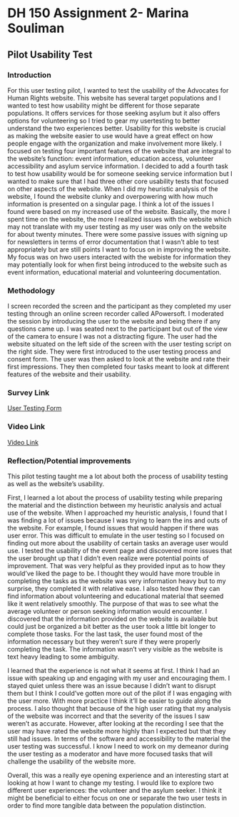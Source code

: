 # DH 150 Assignment 2- Marina Souliman
## Pilot Usability Test 

### Introduction

For this user testing pilot, I wanted to test the usability of the Advocates for Human Rights website. This website has several target populations and I wanted to test how usability might be different for those separate populations. It offers services for those seeking asylum but it also offers options for volunteering so I tried to gear my usertesting to better understand the two experiences better. Usability for this website is crucial as making the website easier to use would have a great effect on how people engage with the organization and make involvement more likely. I focused on testing four important features of the website that are integral to the website’s function: event information, education access, volunteer accessibility and asylum service information. I decided to add a fourth task to test how usability would be for someone seeking service information but I wanted to make sure that I had three other core usability tests that focused on other aspects of the website. When I did my heuristic analysis of the website, I found the website clunky and overpowering with how much information is presented on a singular page. I think a lot of the issues I found were based on my increased use of the website. Basically, the more I spent time on the website, the more I realized issues with the website which may not translate with my user testing as my user was only on the website for about twenty minutes. There were some passive issues with signing up for newsletters in terms of error documentation that I wasn’t able to test appropriately but are still points I want to focus on in improving the website. My focus was on hwo users interacted with the webiste for information they may potentially look for when first being introduced to the website such as event information, educational material and volunteering documentation. 

### Methodology
I screen recorded the screen and the participant as they completed my user testing through an online screen recorder called APowersoft. I moderated the session by introducing the user to the website and being there if any questions came up. I was seated next to the participant but out of the view of the camera to ensure I was not a distracting figure. The user had the website situated on the left side of the screen with the user testing script on the right side. They were first introduced to the user testing process and consent form. The user was then asked to look at the website and rate their first impressions. They then completed four tasks meant to look at different features of the website and their usability. 

### Survey Link 
[User Testing Form](https://forms.gle/kMG6zsxdBS773fwd7)

### Video Link 
[Video Link](https://drive.google.com/open?id=1NuRLNsUEGrJZFGpKx9dDe46rWwuAZwx2)
### Reflection/Potential improvements

This pilot testing taught me a lot about both the process of usability testing as well as the website’s usability. 

First, I learned a lot about the process of usability testing while preparing the material and the distinction between my heuristic analysis and actual use of the website. When I approached my heuristic analysis, I found that I was finding a lot of issues because I was trying to learn the ins and outs of the website. For example, I found issues that would happen if there was user error. This was difficult to emulate in the user testing so I focused on finding out more about the usability of certain tasks an average user would use. I tested the usability of the event page and discovered more issues that the user brought up that I didn’t even realize were potential points of improvement. That was very helpful as they provided input as to how they would’ve liked the page to be. I thought they would have more trouble in completing the tasks as the website was very information heavy but to my surprise, they completed it with relative ease. I also tested how they can find information about volunteering and educational material that seemed like it went relatively smoothly. The purpose of that was to see what the average volunteer or person seeking information would encounter. I discovered that the information provided on the website is available but could just be organized a bit better as the user took a little bit longer to complete those tasks. For the last task, the user found most of the information necessary but they weren’t sure if they were properly completing the task. The information wasn’t very visible as the website is text heavy leading to some ambiguity. 

I learned that the experience is not what it seems at first. I think I had an issue with speaking up and engaging with my user and encouraging them. I stayed quiet unless there was an issue because I didn’t want to disrupt them but I think I could’ve gotten more out of the pilot if I was engaging with the user more. With more practice I think it’ll be easier to guide along the process. I also thought that because of the high user rating that my analysis of the website was incorrect and that the severity of the issues I saw weren’t as accurate. However, after looking at the recording I see that the user may have rated the website more highly than I expected but that they still had issues. In terms of the software and accessibility to the material the user testing was successful. I know I need to work on my demeanor during the user testing as a moderator and have more focused tasks that will challenge the usability of the website more. 

Overall, this was a really eye opening experience and an interesting start at looking at how I want to change my testing. I would like to explore two different user experiences: the volunteer and the asylum seeker. I think it might be beneficial to either focus on one or separate the two user tests in order to find more tangible data between the population distinction. 

